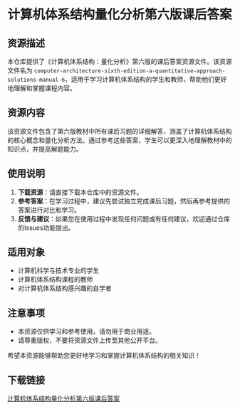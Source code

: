 # 计算机体系结构量化分析第六版课后答案

## 资源描述

本仓库提供了《计算机体系结构：量化分析》第六版的课后答案资源文件。该资源文件名为 `computer-architecture-sixth-edition-a-quantitative-approach-solutions-manual-6`，适用于学习计算机体系结构的学生和教师，帮助他们更好地理解和掌握课程内容。

## 资源内容

该资源文件包含了第六版教材中所有课后习题的详细解答，涵盖了计算机体系结构的核心概念和量化分析方法。通过参考这些答案，学生可以更深入地理解教材中的知识点，并提高解题能力。

## 使用说明

1. **下载资源**：请直接下载本仓库中的资源文件。
2. **参考答案**：在学习过程中，建议先尝试独立完成课后习题，然后再参考提供的答案进行对比和学习。
3. **反馈与建议**：如果您在使用过程中发现任何问题或有任何建议，欢迎通过仓库的Issues功能提出。

## 适用对象

- 计算机科学与技术专业的学生
- 计算机体系结构课程的教师
- 对计算机体系结构感兴趣的自学者

## 注意事项

- 本资源仅供学习和参考使用，请勿用于商业用途。
- 请尊重版权，不要将资源文件上传至其他公开平台。

希望本资源能够帮助您更好地学习和掌握计算机体系结构的相关知识！

## 下载链接

[计算机体系结构量化分析第六版课后答案](https://pan.quark.cn/s/b78053b45472)
